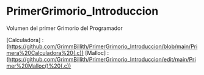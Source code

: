 # PrimerGrimorio_Introduccion
Volumen del primer Grimorio del Programador

[Calculadora]  :  (https://github.com/GrimmBillith/PrimerGrimorio_Introduccion/blob/main/Primera%20Calculadora%20(.c))
[Malloc]  :  (https://github.com/GrimmBillith/PrimerGrimorio_Introduccion/edit/main/Primer%20Malloc()%20(.c))
